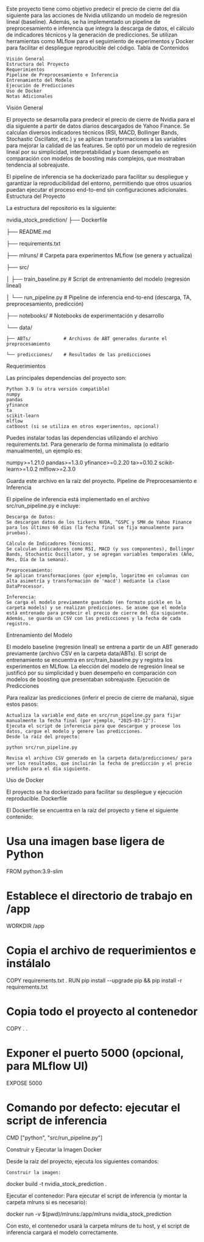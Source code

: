 Este proyecto tiene como objetivo predecir el precio de cierre del día siguiente para las acciones de Nvidia utilizando un modelo de regresión lineal (baseline). Además, se ha implementado un pipeline de preprocesamiento e inferencia que integra la descarga de datos, el cálculo de indicadores técnicos y la generación de predicciones. Se utilizan herramientas como MLflow para el seguimiento de experimentos y Docker para facilitar el despliegue reproducible del código.
Tabla de Contenidos

    Visión General
    Estructura del Proyecto
    Requerimientos
    Pipeline de Preprocesamiento e Inferencia
    Entrenamiento del Modelo
    Ejecución de Predicciones
    Uso de Docker
    Notas Adicionales

Visión General

El proyecto se desarrolla para predecir el precio de cierre de Nvidia para el día siguiente a partir de datos diarios descargados de Yahoo Finance. Se calculan diversos indicadores técnicos (RSI, MACD, Bollinger Bands, Stochastic Oscillator, etc.) y se aplican transformaciones a las variables para mejorar la calidad de las features. Se optó por un modelo de regresión lineal por su simplicidad, interpretabilidad y buen desempeño en comparación con modelos de boosting más complejos, que mostraban tendencia al sobreajuste.

El pipeline de inferencia se ha dockerizado para facilitar su despliegue y garantizar la reproducibilidad del entorno, permitiendo que otros usuarios puedan ejecutar el proceso end-to-end sin configuraciones adicionales.
Estructura del Proyecto

La estructura del repositorio es la siguiente:

nvidia_stock_prediction/
├── Dockerfile

├── README.md

├── requirements.txt

├── mlruns/      # Carpeta para experimentos MLflow (se genera y actualiza)

├── src/

│   ├── train_baseline.py  # Script de entrenamiento del modelo (regresión lineal)

│   └── run_pipeline.py    # Pipeline de inferencia end-to-end (descarga, TA, preprocesamiento, predicción)

├── notebooks/            # Notebooks de experimentación y desarrollo

└── data/

    ├── ABTs/            # Archivos de ABT generados durante el preprocesamiento
    
    └── predicciones/    # Resultados de las predicciones

Requerimientos

Las principales dependencias del proyecto son:

    Python 3.9 (u otra versión compatible)
    numpy
    pandas
    yfinance
    ta
    scikit-learn
    mlflow
    catboost (si se utiliza en otros experimentos, opcional)

Puedes instalar todas las dependencias utilizando el archivo requirements.txt. Para generarlo de forma minimalista (o editarlo manualmente), un ejemplo es:

numpy>=1.21.0
pandas>=1.3.0
yfinance>=0.2.20
ta>=0.10.2
scikit-learn>=1.0.2
mlflow>=2.3.0

Guarda este archivo en la raíz del proyecto.
Pipeline de Preprocesamiento e Inferencia

El pipeline de inferencia está implementado en el archivo src/run_pipeline.py e incluye:

    Descarga de Datos:
    Se descargan datos de los tickers NVDA, ^GSPC y SMH de Yahoo Finance para los últimos 60 días (la fecha final se fija manualmente para pruebas).

    Cálculo de Indicadores Técnicos:
    Se calculan indicadores como RSI, MACD (y sus componentes), Bollinger Bands, Stochastic Oscillator, y se agregan variables temporales (Año, Mes, Día de la semana).

    Preprocesamiento:
    Se aplican transformaciones (por ejemplo, logaritmo en columnas con alta asimetría y transformación de 'macd') mediante la clase DataProcessor.

    Inferencia:
    Se carga el modelo previamente guardado (en formato pickle en la carpeta models) y se realizan predicciones. Se asume que el modelo está entrenado para predecir el precio de cierre del día siguiente. Además, se guarda un CSV con las predicciones y la fecha de cada registro.

Entrenamiento del Modelo

El modelo baseline (regresión lineal) se entrena a partir de un ABT generado previamente (archivo CSV en la carpeta data/ABTs). El script de entrenamiento se encuentra en src/train_baseline.py y registra los experimentos en MLflow. La elección del modelo de regresión lineal se justificó por su simplicidad y buen desempeño en comparación con modelos de boosting que presentaban sobreajuste.
Ejecución de Predicciones

Para realizar las predicciones (inferir el precio de cierre de mañana), sigue estos pasos:

    Actualiza la variable end_date en src/run_pipeline.py para fijar manualmente la fecha final (por ejemplo, "2025-03-12").
    Ejecuta el script de inferencia para que descargue y procese los datos, cargue el modelo y genere las predicciones.
    Desde la raíz del proyecto:

    python src/run_pipeline.py

    Revisa el archivo CSV generado en la carpeta data/predicciones/ para ver los resultados, que incluirán la fecha de predicción y el precio predicho para el día siguiente.

Uso de Docker

El proyecto se ha dockerizado para facilitar su despliegue y ejecución reproducible.
Dockerfile

El Dockerfile se encuentra en la raíz del proyecto y tiene el siguiente contenido:

# Usa una imagen base ligera de Python
FROM python:3.9-slim

# Establece el directorio de trabajo en /app
WORKDIR /app

# Copia el archivo de requerimientos e instálalo
COPY requirements.txt .
RUN pip install --upgrade pip && pip install -r requirements.txt

# Copia todo el proyecto al contenedor
COPY . .

# Exponer el puerto 5000 (opcional, para MLflow UI)
EXPOSE 5000

# Comando por defecto: ejecutar el script de inferencia
CMD ["python", "src/run_pipeline.py"]

Construir y Ejecutar la Imagen Docker

Desde la raíz del proyecto, ejecuta los siguientes comandos:

    Construir la imagen:

docker build -t nvidia_stock_prediction .

Ejecutar el contenedor: Para ejecutar el script de inferencia (y montar la carpeta mlruns si es necesario):

docker run -v $(pwd)/mlruns:/app/mlruns nvidia_stock_prediction

Con esto, el contenedor usará la carpeta mlruns de tu host, y el script de inferencia cargará el modelo correctamente.
